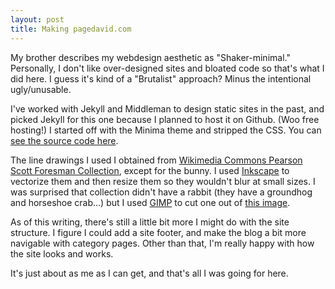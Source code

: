 ```yaml
---
layout: post
title: Making pagedavid.com
---
```


My brother describes my webdesign aesthetic as "Shaker-minimal." Personally, I don't like over-designed sites and bloated code so that's what I did here. I guess it's kind of a "Brutalist" approach? Minus the intentional ugly/unusable.

I've worked with Jekyll and Middleman to design static sites in the past, and picked Jekyll for this one because I planned to host it on Github. (Woo free hosting!) I started off with the Minima theme and stripped the CSS. You can [see the source code here](https://github.com/pagedavid/pagedavid.github.io).

The line drawings I used I obtained from [Wikimedia Commons Pearson Scott Foresman Collection](https://commons.wikimedia.org/w/index.php?title=Category:Pearson_Scott_Foresman_publisher), except for the bunny. I used [Inkscape](https://inkscape.org/) to vectorize them and then resize them so they wouldn't blur at small sizes. I was surprised that collection didn't have a rabbit (they have a groundhog and horseshoe crab...) but I used [GIMP](https://www.gimp.org/) to cut one out of [this image](https://commons.wikimedia.org/wiki/File:Animals_competitors;_profit_and_loss_from_the_wild_four-footed_tenants_of_the_farm_(1911)_(18010401688).jpg).

As of this writing, there's still a little bit more I might do with the site structure. I figure I could add a site footer, and make the blog a bit more navigable with category pages. Other than that, I'm really happy with how the site looks and works. 

It's just about as me as I can get, and that's all I was going for here.